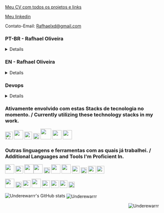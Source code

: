 [Meu CV com todos os projetos e links](https://drive.google.com/file/d/1BdIj8RFgzrDb0K6lyUAwDejYrJmn-STh/view?usp=sharing)

[Meu linkedin](https://www.linkedin.com/in/rafhael-oliveira/)

Contato-Email: Rafhaelxd@gmail.com

### PT-BR - Rafhael Oliveira

<details>

Desenvolvedor de Software | Especialista em Nuvem | Expert em Programação Orientada a Objetos | C#, C++, PHP, JavaScript, Lua

Tenho experiência em gerenciamento e otimização de máquinas virtuais em plataformas como Google Cloud Platform, AWS e Azure, garantindo suporte eficiente para aplicativos e serviços.

Sou proficiente no design e implementação de bancos de dados na nuvem, assegurando desempenho, escalabilidade e segurança para os sistemas que desenvolvo.

Utilizo minha capacidade de abstração e modelagem em programação orientada a objetos para criar soluções robustas e escaláveis, atendendo às necessidades específicas dos projetos.

Além disso, tenho um histórico comprovado no desenvolvimento de novas bibliotecas e conceitos para resolver problemas complexos, impulsionando a eficiência do desenvolvimento de software.

Com minha experiência em linguagens como C#, C++, PHP, JavaScript e Lua, sou capaz de criar aplicativos e sistemas em uma variedade de contextos e plataformas, adaptando-me às demandas tecnológicas em constante evolução.

Como profissional de DevOps, estou familiarizado com os serviços de nuvem das principais plataformas, incluindo AWS, Azure e Google Cloud, e posso implementar e gerenciar soluções integradas de forma eficaz.

Com essas habilidades e experiências, estou preparado para desenvolver soluções de software inovadoras e eficientes, enfrentando uma variedade de desafios tecnológicos com confiança e sucesso.

Rafhael Oliveira

</details>

### EN  - Rafhael Oliveira

<details>

Software Developer | Cloud Specialist | Object-Oriented Programming Expert | C#, C++, PHP, JavaScript, Lua

I have experience in managing and optimizing virtual machines on platforms like Google Cloud Platform, AWS, and Azure, ensuring efficient support for applications and services.

I am proficient in designing and implementing cloud databases, ensuring performance, scalability, and security for the systems I develop.

I utilize my abstraction and modeling skills in object-oriented programming to create robust and scalable solutions, meeting the specific needs of projects.

Furthermore, I have a proven track record in developing new libraries and concepts to solve complex problems, driving software development efficiency.

With my experience in languages such as C#, C++, PHP, JavaScript, and Lua, I am capable of creating applications and systems across a variety of contexts and platforms, adapting to the ever-evolving technological demands.

As a DevOps professional, I am well-versed in cloud services from leading platforms including AWS, Azure, and Google Cloud, and can effectively implement and manage integrated solutions.

With these skills and experiences, I am prepared to develop innovative and efficient software solutions, tackling a variety of technological challenges with confidence and success.

</details>

### Devops

<details>

💻 DevOps | Cloud Services | Experience in AWS, Azure, and Google Cloud 🌐
solid experience in various cloud platforms. 
Below are the key services I have experience with:

🚀 AWS:
- EC2 (Elastic Compute Cloud) for scalable virtual instances.
- S3 (Simple Storage Service) for data storage and retrieval.
- Route 53 for DNS services and domain registration.
- VPC (Virtual Private Cloud) for network isolation and security.
- RDS (Relational Database Service) for relational databases.
- WAF (Web Application Firewall) for web threat protection.
- SageMaker for machine learning model development and deployment.
- CloudFormation for creating and managing infrastructure resources as code.
- IAM (Identity and Access Management) for access control management.
- KMS (Key Management Service) for secure key management.

🌟 Azure:
- Virtual Machines (VMs) for provisioning compute resources.
- DNS (Domain Name System) for name resolution services.
- Blob Storage for unstructured object storage.
- Virtual Network for creating isolated private networks.
- SQL Databases for managing relational databases.
- Key Vault for storing and managing keys and secrets securely.

🌈 Google Cloud:
- Compute Engine for provisioning virtual machines.
- Cloud Functions for executing functions in response to events.
- Storage for object and file storage.
- Virtual Private Cloud (VPC) for private and secure networks.
- Cloud DNS for name resolution services.
- Firebase for developing and hosting web and mobile applications.
- Deployment Manager for creating and managing cloud resources as code.
- Cloud Identity for identity and access management.
- KMS (Key Management Service) for managing encryption keys.

I am excited to contribute and collaborate on projects involving these cloud services. Let's build amazing solutions together! 👨‍💻🚀

</details>

### Ativamente envolvido com estas Stacks de tecnologia no momento. / Currently utilizing these technology stacks in my work.
<code><img height="25" src="https://img.shields.io/badge/Lua-2C2D72?style=for-the-badge&logo=lua&logoColor=white" alt="Lua"/></code>
<code><img height="30" src="https://img.shields.io/badge/Google_Cloud-4285F4?style=for-the-badge&logo=google-cloud&logoColor=white"></code>
<code><img height="25" src="https://img.shields.io/badge/SQLite-07405E?style=for-the-badge&logo=sqlite&logoColor=white"></code>
<code><img height="20" src="https://img.shields.io/badge/tailwindcss-%2338B2AC.svg?style=for-the-badge&logo=tailwind-css&logoColor=white"></code>
<code><img height="35" src="https://img.shields.io/badge/c%23-%23239120.svg?style=for-the-badge&logo=c-sharp&logoColor=white"></code>
<code><img height="30" src="https://img.shields.io/badge/Linux-FCC624?style=for-the-badge&logo=linux&logoColor=black"></code>
<code><img height="30" src="https://img.shields.io/badge/MySQL-005C84?style=for-the-badge&logo=mysql&logoColor=white"></code>

### Outras linguagens e ferramentas com as quais já trabalhei. / Additional Languages and Tools I'm Proficient In.
<code><img height="30" src="https://img.shields.io/badge/typescript-%23007ACC.svg?style=for-the-badge&logo=typescript&logoColor=white" ></code>
<code><img height="25" src="https://img.shields.io/badge/JavaScript-323330?style=for-the-badge&logo=javascript&logoColor=F7DF1E" ></code>
<code><img height="30" src="https://img.shields.io/badge/React-20232A?style=for-the-badge&logo=react&logoColor=61DAFB"></code><code><img height="30" src="https://img.shields.io/badge/React_Router-CA4245?style=for-the-badge&logo=react-router&logoColor=white"></code>
<code><img height="20" src="https://img.shields.io/badge/Redux-593D88?style=for-the-badge&logo=redux&logoColor=white"></code>
<code><img height="30" src="https://img.shields.io/badge/MySQL-005C84?style=for-the-badge&logo=mysql&logoColor=white"></code>
<code><img height="30" src="https://img.shields.io/badge/GitHub-100000?style=for-the-badge&logo=github&logoColor=white"></code>
<code><img height="25" src="https://img.shields.io/badge/Node.js-339933?style=for-the-badge&logo=nodedotjs&logoColor=white"></code>
<code><img height="20" src="https://img.shields.io/badge/npm-CB3837?style=for-the-badge&logo=npm&logoColor=white"></code>
<code><img height="25" src="https://img.shields.io/badge/css3-%231572B6.svg?style=for-the-badge&logo=css3&logoColor=white"></code>
<code><img height="25" src="https://img.shields.io/badge/Cloudflare-F38020?style=for-the-badge&logo=Cloudflare&logoColor=white"></code>

<code><img height="30" src="https://img.shields.io/badge/Apache-D22128?style=for-the-badge&logo=Apache&logoColor=white"></code>
<code><img height="20" src="https://img.shields.io/badge/Cypress-17202C?style=for-the-badge&logo=cypress&logoColor=white"></code>
<code><img height="25" src="https://img.shields.io/badge/Docker-2CA5E0?style=for-the-badge&logo=docker&logoColor=white"></code>
<code><img height="30" src="https://img.shields.io/badge/JWT-000000?style=for-the-badge&logo=JSON%20web%20tokens&logoColor=white"></code>
<code><img height="25" src="https://img.shields.io/badge/eslint-3A33D1?style=for-the-badge&logo=eslint&logoColor=white"></code>
<code><img height="25" src="https://img.shields.io/badge/Sequelize-52B0E7?style=for-the-badge&logo=Sequelize&logoColor=white"></code>
<code><img height="25" src="https://img.shields.io/badge/Amazon_AWS-FF9900?style=for-the-badge&logo=amazonaws&logoColor=white"></code>
<code><img height="20" src="https://img.shields.io/badge/Digital_Ocean-0080FF?style=for-the-badge&logo=DigitalOcean&logoColor=white"></code>


![Underewarrr's GitHub stats](https://github-readme-stats-git-masterrstaa-rickstaa.vercel.app/api?username=Underewarrr&show_icons=true&count_private=true)
<img align="center" src="https://github-readme-stats-git-masterrstaa-rickstaa.vercel.app/api/top-langs/?username=Underewarrr&layout=compact&theme=graywhite&title_color=268bd2" alt="Underewarrr"/>
<p align="right"> <img src="https://komarev.com/ghpvc/?username=Underewarrr" alt="Underewarrr"/> </p>
